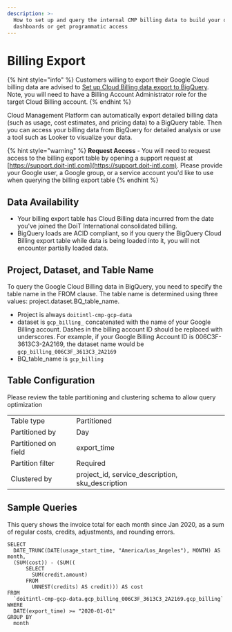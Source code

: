 ```yaml
---
description: >-
  How to set up and query the internal CMP billing data to build your own
  dashboards or get programmatic access
---
```


# Billing Export

{% hint style="info" %}
Customers willing to export their Google Cloud billing data are advised to [Set up Cloud Billing data export to BigQuery](https://cloud.google.com/billing/docs/how-to/export-data-bigquery-setup). Note, you will need to have a Billing Account Administrator role for the target Cloud Billing account.
{% endhint %}

Cloud Management Platform can automatically export detailed  billing data \(such as usage, cost estimates, and pricing data\) to a BigQuery table. Then you can access your billing data from BigQuery for detailed analysis or use a tool such as Looker to visualize your data.

{% hint style="warning" %}
**Request Access** - You will need to request access to the billing export table by opening a support request at [https://support.doit-intl.com](https://support.doit-intl.com). Please provide your Google user, a Google group, or a service account you'd like to use when querying the billing export table
{% endhint %}

## Data Availability

* Your billing export table has Cloud Billing data incurred from the date you've joined the DoiT International consolidated billing.
* BigQuery loads are ACID compliant, so if you query the BigQuery Cloud Billing export table while data is being loaded into it, you will not encounter partially loaded data.

## Project, Dataset, and Table Name

To query the Google Cloud Billing data in BigQuery, you need to specify the table name in the FROM clause. The table name is determined using three values: project.dataset.BQ\_table\_name.

* Project is always `doitintl-cmp-gcp-data`
* dataset is `gcp_billing_` concatenated with the name of your Google Billing account. Dashes in the billing account ID should be replaced with underscores. For example, if your Google Billing Account ID is 006C3F-3613C3-2A2169, the dataset name would be  `gcp_billing_006C3F_3613C3_2A2169`
* BQ\_table\_name is `gcp_billing`

## Table Configuration

Please review the table partitioning and clustering schema to allow query optimization

|                      |                                                     |
| :------------------- | :-------------------------------------------------- |
| Table type           | Partitioned                                         |
| Partitioned by       | Day                                                 |
| Partitioned on field | export\_time                                        |
| Partition filter     | Required                                            |
| Clustered by         | project\_id, service\_description, sku\_description |

## Sample Queries

This query shows the invoice total for each month since Jan 2020, as a sum of regular costs, credits, adjustments, and rounding errors.

```text
SELECT
  DATE_TRUNC(DATE(usage_start_time, "America/Los_Angeles"), MONTH) AS month,
  (SUM(cost)) - (SUM((
      SELECT
        SUM(credit.amount)
      FROM
        UNNEST(credits) AS credit))) AS cost
FROM
  `doitintl-cmp-gcp-data.gcp_billing_006C3F_3613C3_2A2169.gcp_billing`
WHERE
  DATE(export_time) >= "2020-01-01"
GROUP BY
  month
```
